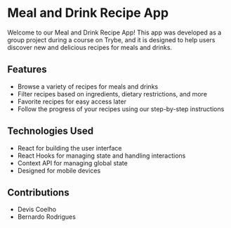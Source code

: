 <!-- Olá, Tryber!
Esse é apenas um arquivo inicial para o README do seu projeto no qual você pode customizar e reutilizar todas as vezes que for executar o trybe-publisher.

Para deixá-lo com a sua cara, basta alterar o seguinte arquivo da sua máquina: ~/.student-repo-publisher/custom/_NEW_README.md

É essencial que você preencha esse documento por conta própria, ok?
Não deixe de usar nossas dicas de escrita de README de projetos, e deixe sua criatividade brilhar!
:warning: IMPORTANTE: você precisa deixar nítido:
- quais arquivos/pastas foram desenvolvidos por você; 
- quais arquivos/pastas foram desenvolvidos por outra pessoa estudante;
- quais arquivos/pastas foram desenvolvidos pela Trybe.
-->

# Meal and Drink Recipe App
Welcome to our Meal and Drink Recipe App! This app was developed as a group project during a course on Trybe, and it is designed to help users discover new and delicious recipes for meals and drinks.

## Features
- Browse a variety of recipes for meals and drinks
- Filter recipes based on ingredients, dietary restrictions, and more
- Favorite recipes for easy access later
- Follow the progress of your recipes using our step-by-step instructions

## Technologies Used
- React for building the user interface
- React Hooks for managing state and handling interactions
- Context API for managing global state
- Designed for mobile devices

## Contributions
- Devis Coelho
- Bernardo Rodrigues

